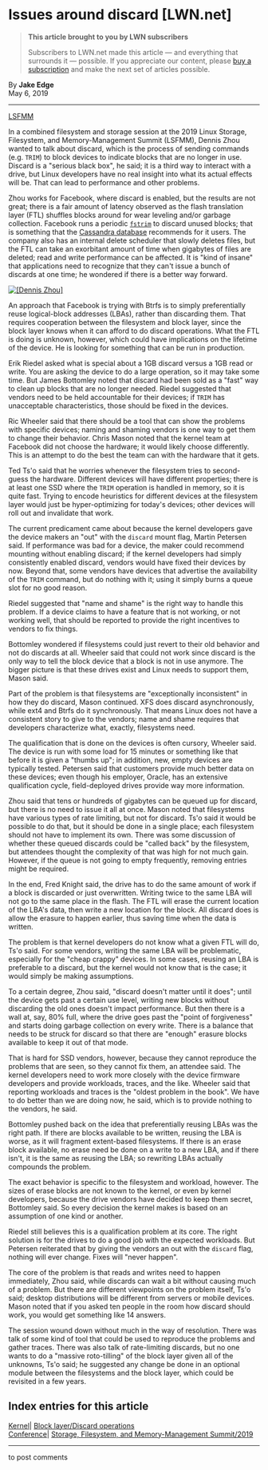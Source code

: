 # Issues around discard [LWN.net]

> **This article brought to you by LWN subscribers**
> 
> Subscribers to LWN.net made this article — and everything that surrounds it — possible. If you appreciate our content, please [buy a subscription](/Promo/nst-nag3/subscribe) and make the next set of articles possible. 

By **Jake Edge**  
May 6, 2019 

* * *

[LSFMM](/Articles/lsfmm2019/)

In a combined filesystem and storage session at the 2019 Linux Storage, Filesystem, and Memory-Management Summit (LSFMM), Dennis Zhou wanted to talk about discard, which is the process of sending commands (e.g. `TRIM`) to block devices to indicate blocks that are no longer in use. Discard is a "serious black box", he said; it is a third way to interact with a drive, but Linux developers have no real insight into what its actual effects will be. That can lead to performance and other problems. 

Zhou works for Facebook, where discard is enabled, but the results are not great; there is a fair amount of latency observed as the flash translation layer (FTL) shuffles blocks around for wear leveling and/or garbage collection. Facebook runs a periodic [`fstrim`](http://man7.org/linux/man-pages/man8/fstrim.8.html) to discard unused blocks; that is something that the [Cassandra database](http://cassandra.apache.org/) recommends for it users. The company also has an internal delete scheduler that slowly deletes files, but the FTL can take an exorbitant amount of time when gigabytes of files are deleted; read and write performance can be affected. It is "kind of insane" that applications need to recognize that they can't issue a bunch of discards at one time; he wondered if there is a better way forward. 

[ ![\[Dennis Zhou\]](https://static.lwn.net/images/2019/lsf-zhou-sm.jpg) ](/Articles/787511/)

An approach that Facebook is trying with Btrfs is to simply preferentially reuse logical-block addresses (LBAs), rather than discarding them. That requires cooperation between the filesystem and block layer, since the block layer knows when it can afford to do discard operations. What the FTL is doing is unknown, however, which could have implications on the lifetime of the device. He is looking for something that can be run in production. 

Erik Riedel asked what is special about a 1GB discard versus a 1GB read or write. You are asking the device to do a large operation, so it may take some time. But James Bottomley noted that discard had been sold as a "fast" way to clean up blocks that are no longer needed. Riedel suggested that vendors need to be held accountable for their devices; if `TRIM` has unacceptable characteristics, those should be fixed in the devices. 

Ric Wheeler said that there should be a tool that can show the problems with specific devices; naming and shaming vendors is one way to get them to change their behavior. Chris Mason noted that the kernel team at Facebook did not choose the hardware; it would likely choose differently. This is an attempt to do the best the team can with the hardware that it gets. 

Ted Ts'o said that he worries whenever the filesystem tries to second-guess the hardware. Different devices will have different properties; there is at least one SSD where the `TRIM` operation is handled in memory, so it is quite fast. Trying to encode heuristics for different devices at the filesystem layer would just be hyper-optimizing for today's devices; other devices will roll out and invalidate that work. 

The current predicament came about because the kernel developers gave the device makers an "out" with the `discard` mount flag, Martin Petersen said. If performance was bad for a device, the maker could recommend mounting without enabling discard; if the kernel developers had simply consistently enabled discard, vendors would have fixed their devices by now. Beyond that, some vendors have devices that advertise the availability of the `TRIM` command, but do nothing with it; using it simply burns a queue slot for no good reason. 

Riedel suggested that "name and shame" is the right way to handle this problem. If a device claims to have a feature that is not working, or not working well, that should be reported to provide the right incentives to vendors to fix things. 

Bottomley wondered if filesystems could just revert to their old behavior and not do discards at all. Wheeler said that could not work since discard is the only way to tell the block device that a block is not in use anymore. The bigger picture is that these drives exist and Linux needs to support them, Mason said. 

Part of the problem is that filesystems are "exceptionally inconsistent" in how they do discard, Mason continued. XFS does discard asynchronously, while ext4 and Btrfs do it synchronously. That means Linux does not have a consistent story to give to the vendors; name and shame requires that developers characterize what, exactly, filesystems need. 

The qualification that is done on the devices is often cursory, Wheeler said. The device is run with some load for 15 minutes or something like that before it is given a "thumbs up"; in addition, new, empty devices are typically tested. Petersen said that customers provide much better data on these devices; even though his employer, Oracle, has an extensive qualification cycle, field-deployed drives provide way more information. 

Zhou said that tens or hundreds of gigabytes can be queued up for discard, but there is no need to issue it all at once. Mason noted that filesystems have various types of rate limiting, but not for discard. Ts'o said it would be possible to do that, but it should be done in a single place; each filesystem should not have to implement its own. There was some discussion of whether these queued discards could be "called back" by the filesystem, but attendees thought the complexity of that was high for not much gain. However, if the queue is not going to empty frequently, removing entries might be required. 

In the end, Fred Knight said, the drive has to do the same amount of work if a block is discarded or just overwritten. Writing twice to the same LBA will not go to the same place in the flash. The FTL will erase the current location of the LBA's data, then write a new location for the block. All discard does is allow the erasure to happen earlier, thus saving time when the data is written. 

The problem is that kernel developers do not know what a given FTL will do, Ts'o said. For some vendors, writing the same LBA will be problematic, especially for the "cheap crappy" devices. In some cases, reusing an LBA is preferable to a discard, but the kernel would not know that is the case; it would simply be making assumptions. 

To a certain degree, Zhou said, "discard doesn't matter until it does"; until the device gets past a certain use level, writing new blocks without discarding the old ones doesn't impact performance. But then there is a wall at, say, 80% full, where the drive goes past the "point of forgiveness" and starts doing garbage collection on every write. There is a balance that needs to be struck for discard so that there are "enough" erasure blocks available to keep it out of that mode. 

That is hard for SSD vendors, however, because they cannot reproduce the problems that are seen, so they cannot fix them, an attendee said. The kernel developers need to work more closely with the device firmware developers and provide workloads, traces, and the like. Wheeler said that reporting workloads and traces is the "oldest problem in the book". We have to do better than we are doing now, he said, which is to provide nothing to the vendors, he said. 

Bottomley pushed back on the idea that preferentially reusing LBAs was the right path. If there are blocks available to be written, reusing the LBA is worse, as it will fragment extent-based filesystems. If there is an erase block available, no erase need be done on a write to a new LBA, and if there isn't, it is the same as reusing the LBA; so rewriting LBAs actually compounds the problem. 

The exact behavior is specific to the filesystem and workload, however. The sizes of erase blocks are not known to the kernel, or even by kernel developers, because the drive vendors have decided to keep them secret, Bottomley said. So every decision the kernel makes is based on an assumption of one kind or another. 

Riedel still believes this is a qualification problem at its core. The right solution is for the drives to do a good job with the expected workloads. But Petersen reiterated that by giving the vendors an out with the `discard` flag, nothing will ever change. Fixes will "never happen". 

The core of the problem is that reads and writes need to happen immediately, Zhou said, while discards can wait a bit without causing much of a problem. But there are different viewpoints on the problem itself, Ts'o said; desktop distributions will be different from servers or mobile devices. Mason noted that if you asked ten people in the room how discard should work, you would get something like 14 answers. 

The session wound down without much in the way of resolution. There was talk of some kind of tool that could be used to reproduce the problems and gather traces. There was also talk of rate-limiting discards, but no one wants to do a "massive roto-tilling" of the block layer given all of the unknowns, Ts'o said; he suggested any change be done in an optional module between the filesystems and the block layer, which could be revisited in a few years. 

  
Index entries for this article  
---  
[Kernel](/Kernel/Index)| [Block layer/Discard operations](/Kernel/Index#Block_layer-Discard_operations)  
[Conference](/Archives/ConferenceIndex/)| [Storage, Filesystem, and Memory-Management Summit/2019](/Archives/ConferenceIndex/#Storage_Filesystem_and_Memory-Management_Summit-2019)  
  


* * *

to post comments 
